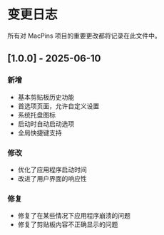 # 变更日志

所有对 MacPins 项目的重要更改都将记录在此文件中。

## [1.0.0] - 2025-06-10

### 新增
- 基本剪贴板历史功能
- 首选项页面，允许自定义设置
- 系统托盘图标
- 启动时自动启动选项
- 全局快捷键支持

### 修改
- 优化了应用程序启动时间
- 改进了用户界面的响应性

### 修复
- 修复了在某些情况下应用程序崩溃的问题
- 修复了剪贴板内容不正确显示的问题 